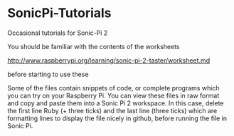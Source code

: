 SonicPi-Tutorials
=================

Occasional tutorials for Sonic-Pi 2

You should be familiar with the contents of the worksheets 

http://www.raspberrypi.org/learning/sonic-pi-2-taster/worksheet.md

before starting to use these

Some of the files contain snippets of code, or complete programs which you can try on your Raspberry Pi.
You can view these files in raw format and copy and paste them into a Sonic Pi 2 workspace. In this case, delete the first line Ruby (+ three ticks) and the last line (three ticks) which are formatting lines to display the file nicely in github, before running the file in Sonic Pi.
